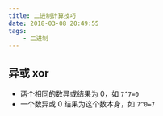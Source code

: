 ```yaml
---
title: 二进制计算技巧
date: 2018-03-08 20:49:55
tags:
    - 二进制
---
```


## 异或 xor

- 两个相同的数异或结果为 0，如 `7^7=0`
- 一个数异或 0 结果为这个数本身，如 `7^0=7`
